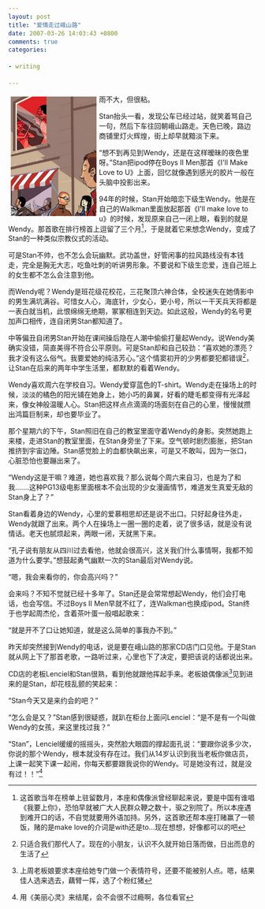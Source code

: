 ```yaml
---
layout: post
title: "爱情走过峨山路"
date: 2007-03-26 14:03:43 +0800
comments: true
categories: 

- writing

---
```


 <img height="243" alt="" width="174" align="left" border="0" src="/downloads/images/2016_06/love_and_accicent_1.png" style="margin:5px;"/>雨不大，但很粘。

Stan抬头一看，发现公车已经过站，就笑着骂自己一句，然后下车往回朝峨山路走。天色已晚，路边商铺里灯火辉煌，街上却早就黯淡下来。

“想不到再见到Wendy，还是在这样暧昧的夜色里呀。”Stan把ipod停在Boys II Men那首《I'll Make Love to U》上面，回忆就像遇到感光的胶片一般在头脑中投影出来。

94年的时候，Stan开始暗恋下级生Wendy。他是在自己的Walkman里面放起那首《I'll make love to u》的时候，发现原来自己一闭上眼，看到的就是Wendy。那首歌在排行榜首上逗留了三个月[^1]，于是就着它来想念Wendy，变成了Stan的一种类似宗教仪式的活动。

可是Stan不帅，也不怎么会玩幽默。武功盖世，好管闲事的拉风路线没有本钱走，完全是胸无大志，吃鱼吐刺的听讲男形象。不要说和下级生恋爱，连自己班上的女生都不怎么会注意到他。

而Wendy呢？Wendy是班花级花校花，三花聚顶六神合体，全校迷失在她倩影中的男生满坑满谷。可惜女人心，海底针，少女心，更小号，所以一干天兵天将都是一表白就当机，此恨绵绵无绝期，冢冢相连到天边。如此这般，Wendy的名号更加声口相传，连自闭男Stan都知道了。

中等偏丑自闭男Stan开始在课间操后隐在人潮中偷偷打量起Wendy。说Wendy美确实没错，简直美得不符合公平原则。可是Stan却和自己较劲：“喜欢她的漂亮？我才没有这么俗气。我要爱她的纯洁芳心。”这个情窦初开的少男都要犯都错误[^2]，让Stan在后来的两年中学生活里，都默默的看着Wendy。

Wendy喜欢周六在学校自习。Wendy爱穿蓝色的T-shirt。Wendy走在操场上的时候，淡淡的橘色的阳光铺在她身上，她小巧的鼻翼，好看的睫毛都变得有光泽起来，像女神般温暖人心。Stan把这样点点滴滴的场面刻在自己的心里，慢慢就攒出鸿篇巨制来，却也要毕业了。

那个星期六的下午，Stan照旧在自己的教室里面守着Wendy的身影。突然她跑上来楼，走进Stan的教室里面，在Stan身旁坐了下来。空气顿时剧烈膨胀，把Stan推挤到宇宙边陲。Stan感觉脸上的血都快飙出来，可是又不敢叫，因为一张口，心脏恐怕也要蹦出来了。

“Wendy这是干嘛？难道，她也喜欢我？那么说每个周六来自习，也是为了和我…….这种PG13级电影里面根本不会出现的少女漫画情节，难道发生真爱无敌的Stan身上了？”

Stan看着身边的Wendy，心里的爱慕相思却还是说不出口。只好起身往外走，Wendy就跟了出来。两个人在操场上一圈一圈的走着，说了很多话，就是没有说情话。老天也腻烦起来，两眼一闭，天就黑下来。

“孔子说有朋友从四川过去看他，他就会很高兴，这关我们什么事情啊，我都不知道为什么要学。”想鼓起勇气幽默一次的Stan最后对Wendy说。

“嗯，我会来看你的，你会高兴吗？”

会来吗？不知不觉就已经十多年了。Stan还是会常常想起Wendy，他们会打电话，也会写信。不过Boys II Men早就不红了，连Walkman也换成ipod。Stan终于也学起周杰伦，含着茶叶蛋一般唱起歌来：

“就是开不了口让她知道，就是这么简单的事我办不到。”

昨天却突然接到Wendy的电话，说是要在峨山路的那家CD店门口见他。于是Stan就从网上下了那首老歌，一路听过来，心里也下了决定，要把该说的话都说出来。

CD店的老板Lenciel和Stan很熟，看到他就跟他挥起手来。老板娘偶像派[^3]见到进来的是Stan，却花枝乱颤的笑起来：

“Stan今天又是来约会的吧？”

“怎么会是又？”Stan感到很疑惑，就趴在柜台上面问Lenciel：“是不是有一个叫做Wendy的女孩，来这里找过我？”

“Stan”，Lenciel缓缓的摇摇头，突然脸大眼圆的撑起面孔说：“要跟你说多少次，你说的那个Wendy，根本就没有存在过。我们从14岁认识到我当老板你做店员，上课一起笑下课一起闹，你每天都要跟我说你的Wendy。可是她没有过，就是没有过！！”[^4]


[^1]: 这首歌当年在榜单上驻留数月，本座和偶像派曾经聊起来说，要是中国有谁唱《我要上你》，恐怕早就被广大人民群众鞭之数十，驱之别院了。所以本座遇到难开口的话，不自觉就要用外语加持。另外，这首歌还帮本座打赌赢了一顿饭，赌的是make love的介词是with还是to…现在想想，好像都可以的吧
[^2]: 只适合我们那代人了。现在的小朋友，认识不久就开始日落而做，日出而息的生活了  
[^3]: 上周老板娘要求本座给她专门做一个表情符号，还要不能被别人点。嗯，结果佳人选来选去，藕臂一挥，选了个粉红猪
[^4]: 用《美丽心灵》来结尾，会不会很不过瘾啊，各位看官


